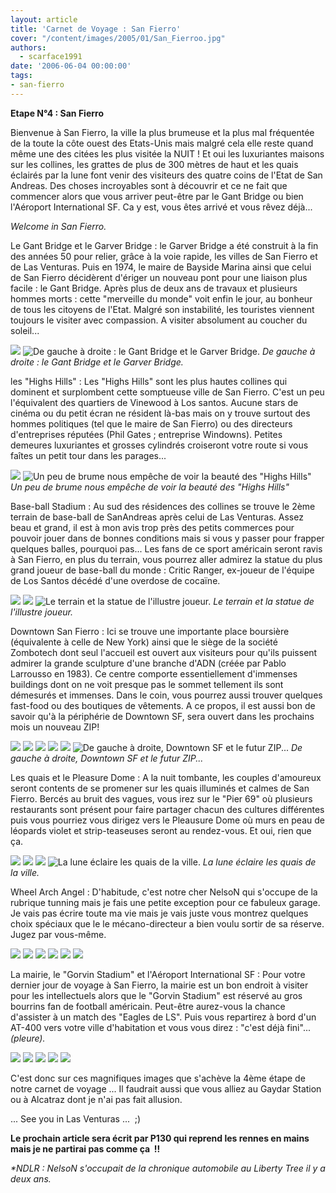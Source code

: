 ```yaml
---
layout: article
title: 'Carnet de Voyage : San Fierro'
cover: "/content/images/2005/01/San_Fierroo.jpg"
authors:
  - scarface1991
date: '2006-06-04 00:00:00'
tags:
- san-fierro
---
```


 **Etape N°4 : San Fierro**

Bienvenue à San Fierro, la ville la plus brumeuse et la plus mal fréquentée de la toute la côte ouest des Etats-Unis mais malgré cela elle reste quand même une des citées les plus visitée la NUIT ! Et oui les luxuriantes maisons sur les collines, les grattes de plus de 300 mètres de haut et les quais éclairés par la lune font venir des visiteurs des quatre coins de l'Etat de San Andreas. Des choses incroyables sont à découvrir et ce ne fait que commencer alors que vous arriver peut-être par le Gant Bridge ou bien l'Aéroport International&nbsp;SF. Ca y est, vous êtes arrivé et vous rêvez déjà...

_Welcome in San Fierro._

Le Gant Bridge et le Garver Bridge : le Garver Bridge a été construit à la fin des années 50 pour relier, grâce à la voie rapide, les villes de San Fierro et de Las Venturas. Puis en 1974, le maire de&nbsp;Bayside Marina ainsi que celui de&nbsp;San Fierro décidèrent d'ériger un nouveau pont pour une liaison plus facile : le Gant Bridge. Après plus de deux ans de travaux et plusieurs hommes morts : cette&nbsp;"merveille du monde" voit enfin&nbsp;le jour, au bonheur de tous les citoyens de l'Etat. Malgré son instabilité, les touristes viennent toujours le visiter avec compassion. A visiter absolument au coucher du soleil...

![](/content/images/2005/01/Gant_Bridge_Pont.jpg)
![De gauche à droite : le Gant Bridge et le Garver Bridge.](/content/images/2005/01/Garver_Bridge.jpg)
_De gauche à droite : le Gant Bridge et le Garver Bridge._

les "Highs Hills" : Les "Highs Hills" sont les plus hautes collines qui dominent et surplombent&nbsp;cette somptueuse&nbsp;ville de San Fierro. C'est un peu l'équivalent des quartiers de Vinewood à Los santos. Aucune stars de cinéma ou du petit écran ne résident là-bas mais on y trouve surtout des hommes politiques (tel que le maire de San Fierro) ou des directeurs d'entreprises réputées (Phil Gates ; entreprise Windowns). Petites demeures luxuriantes et grosses cylindrés croiseront votre route si vous faîtes un petit tour dans les parages...

![](/content/images/2005/01/Collines_1.jpg)
![Un peu de brume nous empêche de voir la beauté des "Highs Hills"](/content/images/2005/01/Collines_2.jpg)
_Un peu de brume nous empêche de voir la beauté des "Highs Hills"_

Base-ball Stadium : Au sud des résidences des collines se trouve le 2ème terrain de base-ball de SanAndreas après celui de Las Venturas. Assez beau et grand, il est à mon avis trop près des petits commerces pour pouvoir jouer dans de bonnes&nbsp;conditions mais si vous y passer pour frapper quelques balles, pourquoi pas... Les fans de ce sport américain seront ravis à San Fierro, en plus du terrain, vous pourrez aller admirez la statue du plus grand joueur de base-ball du monde : Critic Ranger, ex-joueur de l'équipe de Los Santos décédé&nbsp;d'une overdose de cocaïne.

![](/content/images/2005/01/Base_Ball_1.jpg)
![](/content/images/2005/01/Base_Ball_2.jpg)
![Le terrain et la statue de l'illustre joueur.](/content/images/2005/01/Base_Ball_3.jpg)
_Le terrain et la statue de l'illustre joueur._

Downtown San Fierro : Ici se trouve une importante place boursière (équivalente à celle de New York) ainsi que le siège de la société Zombotech dont seul l'accueil est ouvert aux visiteurs pour qu'ils puissent admirer la grande sculpture d'une branche d'ADN (créée par Pablo Larrousso en 1983). Ce centre comporte essentiellement d'immenses buildings dont on ne voit presque pas le sommet tellement ils sont démesurés et immenses. Dans le coin, vous pourrez aussi trouver quelques fast-food ou des boutiques de vêtements. A ce propos, il est aussi bon de savoir qu'à la périphérie de Downtown SF, sera ouvert dans les prochains mois&nbsp;un nouveau ZIP!

![](/content/images/2005/01/Tour_SF_1.jpg)
![](/content/images/2005/01/Tour_SF_2.jpg)
![](/content/images/2005/01/Downtown_1.jpg)
![](/content/images/2005/01/Downtown_2.jpg)
![](/content/images/2005/01/Downtown_3.jpg)
![De gauche à droite, Downtown SF et le futur ZIP...](/content/images/2005/01/Zip.jpg)
_De gauche à droite, Downtown SF et le futur ZIP..._

Les quais et le Pleasure Dome :&nbsp;A la nuit tombante, les couples d'amoureux seront contents de se promener sur les quais illuminés et calmes de San Fierro. Bercés au bruit des vagues, vous irez sur le "Pier 69" où plusieurs restaurants sont présent pour faire partager chacun des cultures différentes puis vous pourriez vous dirigez vers le Pleausure Dome où murs en peau de léopards violet et strip-teaseuses seront au rendez-vous. Et oui, rien que ça.

![](/content/images/2005/01/Quai_1.jpg)
![](/content/images/2005/01/Quai_3.jpg)
![](/content/images/2005/01/Quai_2.jpg)
![La lune éclaire les quais de la ville.](/content/images/2005/01/Pleasure_Dome.jpg)
_La lune éclaire les quais de la ville._

Wheel Arch Angel : D'habitude, c'est notre cher NelsoN qui s'occupe de la rubrique tunning mais je fais une petite exception pour ce fabuleux garage. Je vais pas écrire toute ma vie mais je vais juste vous montrez quelques choix spéciaux que le le mécano-directeur&nbsp;a bien voulu sortir de sa réserve. Jugez par vous-même.

![](/content/images/2005/01/Wheel_Arch_Angel.jpg)
![](/content/images/2005/01/Voiture_Tunn_e_1.jpg)
![](/content/images/2005/01/Voiture_Tunn_e_2.jpg)
![](/content/images/2005/01/Voiture_Tunn_e_3.jpg)
![](/content/images/2005/01/Voiture_Tunn_e_4.jpg)
![](/content/images/2005/01/Voiture_Tunn_e_5.jpg)

La mairie, le "Gorvin Stadium" et l'Aéroport International SF : Pour votre dernier jour de voyage&nbsp;à San Fierro, la mairie est un bon endroit à visiter pour les intellectuels alors que le "Gorvin Stadium" est réservé au gros bourrins fan de football américain. Peut-être aurez-vous la chance d'assister à un match des "Eagles de LS". Puis vous repartirez à bord d'un AT-400 vers votre ville d'habitation et vous vous direz : "c'est déjà fini"... _(pleure)._

![](/content/images/2005/01/Mairie_1.jpg)
![](/content/images/2005/01/Mairie_2.jpg)
![](/content/images/2005/01/Gorvin_Stadium_1.jpg)
![](/content/images/2005/01/Gorvin_Stadium_2.jpg)
![](/content/images/2005/01/Aeroport_SF.jpg)

C'est donc sur ces magnifiques images que s'achève la 4ème étape de notre carnet de voyage ... Il faudrait aussi que vous alliez au Gaydar Station ou à Alcatraz dont je n'ai pas fait allusion.

... See you in&nbsp;Las Venturas&nbsp;...&nbsp; ;)

**Le prochain article sera écrit par P130 qui reprend les rennes en mains mais je ne partirai pas comme ça&nbsp; !!**

_\*NDLR : NelsoN s'occupait de la chronique automobile au Liberty Tree il y a deux ans._